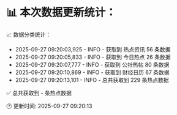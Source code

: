 📊 本次数据更新统计：
==========================

📈 数据分类统计：
- 2025-09-27 09:20:03,925 - INFO - 获取到 热点资讯 56 条数据
- 2025-09-27 09:20:05,833 - INFO - 获取到 今日热点 26 条数据
- 2025-09-27 09:20:07,777 - INFO - 获取到 公社热帖 80 条数据
- 2025-09-27 09:20:10,869 - INFO - 获取到 财经日历 67 条数据
- 2025-09-27 09:20:13,101 - INFO - 总共获取到 229 条热点数据

✅ 总共获取到 - 条热点数据

🕐 更新时间: 2025-09-27 09:20:13
